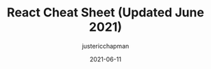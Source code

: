 ---
author: justericchapman
date: 2021-06-11
layout: post.njk
publisher: thepracticaldev
tags:
  - article
  - react
  - cheat-sheet
target_url: https://dev.to/ericchapman/react-cheat-sheet-updated-may-2021-1mcd
title: React Cheat Sheet (Updated June 2021)
---